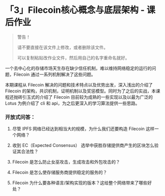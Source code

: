 # 「3」Filecoin核心概念与底层架构 - 课后作业

> 警告！
>
> 请不要直接在该文件上修改，或者删除该文件。
>
> 可以复制粘贴改作业文件，然后用自己的名字重命名就好。

一个去中心化的存储市场天生存在缺少信任机制，难以维持网络稳定的运行的问题，Filecoin 通过一系列机制解决了这些问题。

本期课程从 Filecoin 解决的问题和技术特点以及优势出发，深入浅出的介绍了 Filecoin 的架构，共识机制，证明机制以及奖惩模型。同时为了之后的实战，本课程还抛砖引玉式的介绍了 Filecoin 目前较为成熟的一些实现以及以最为广泛的 Lotus 为例介绍了 cli 和 api，为之后更深入的学习算法提供一些思路。

### 开放式问答：

1. 尽管 IPFS 网络已经达到相当大的规模，为什么我们还要构造 Filecoin 这样一个网络？

2. 收到 EC（Expected Consensus） 选举中获胜存储提供商产生的区块怎么验证其合法性？
3. Filecoin 是怎么防止女巫攻击，生成攻击和外包攻击的？
4. Filecoin 是怎么使存储服务商提供稳定的服务的？
5. Filecoin 为什么要各种语言/架构实现的版本？这给整个网络带来了哪些好处？
